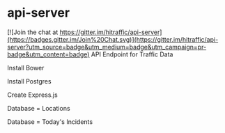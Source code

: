 # api-server

[![Join the chat at https://gitter.im/hitraffic/api-server](https://badges.gitter.im/Join%20Chat.svg)](https://gitter.im/hitraffic/api-server?utm_source=badge&utm_medium=badge&utm_campaign=pr-badge&utm_content=badge)
API Endpoint for Traffic Data

Install Bower

Install Postgres

Create Express.js

Database = Locations 

Database = Today's Incidents

